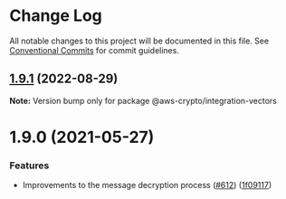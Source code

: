 # Change Log

All notable changes to this project will be documented in this file.
See [Conventional Commits](https://conventionalcommits.org) for commit guidelines.

## [1.9.1](/compare/@aws-crypto/integration-vectors@1.9.0...@aws-crypto/integration-vectors@1.9.1) (2022-08-29)

**Note:** Version bump only for package @aws-crypto/integration-vectors





# 1.9.0 (2021-05-27)


### Features

* Improvements to the message decryption process ([#612](https://github.com/aws/private-aws-encryption-sdk-javascript-staging/issues/612)) ([1f09117](https://github.com/aws/private-aws-encryption-sdk-javascript-staging/commit/1f09117a0c08bd42cd1260e1b010d313ee6f5371))
